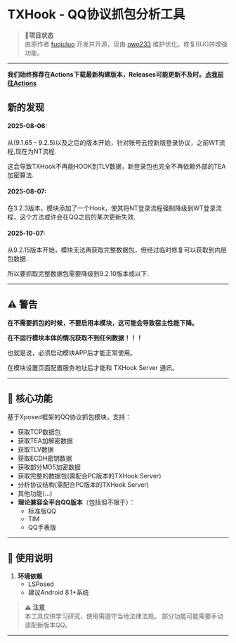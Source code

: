 # **TXHook - QQ协议抓包分析工具**
 
> **📌项目状态**  
> 由原作者 [fuqiuluo](https://github.com/fuqiuluo)  开发并开源，现由 [owo233](https://github.com/callng)  维护优化，修复BUG并增强功能。
 
---

**我们始终推荐在Actions下载最新构建版本，Releases可能更新不及时。[点我前往Actions](https://github.com/callng/QQHook/actions/workflows/build_ci.yml)**

## 新的发现

#### 2025-08-06:

从(9.1.65 - 9.2.5)以及之后的版本开始，针对账号云控新版登录协议，之前WT流程,现在为NT流程.

这会导致TXHook不再能HOOK到TLV数据，新登录包也完全不再依赖外部的TEA加密算法.

#### 2025-08-07:

在3.2.3版本，模块添加了一个Hook，使其将NT登录流程强制降级到WT登录流程，这个方法或许会在QQ之后的某次更新失效.

#### 2025-10-07:

从9.2.15版本开始，模块无法再获取完整数据包，但经过临时修复可以获取到内层包数据.

所以要抓取完整数据包需要降级到9.2.10版本或以下.

---

## ⚠️ 警告

**在不需要抓包的时候，不要启用本模块，这可能会导致宿主性能下降。**

**在不运行模块本体的情况获取不到任何数据！！！**

也就是说，必须启动模块APP后才能正常使用。

在模块设置页面配置服务地址后才能和 TXHook Server 通讯。

---

## **🔧 核心功能**  
基于Xposed框架的QQ协议抓包模块，支持：  
- 获取TCP数据包
- 获取TEA加解密数据
- 获取TLV数据
- 获取ECDH密钥数据
- 获取部分MD5加密数据
- 获取完整的数据包(需配合PC版本的TXHook Server)
- 分析协议结构(需配合PC版本的TXHook Server)
- 其他功能(...)
- **理论兼容全平台QQ版本**（包括但不限于）：  
  - 标准版QQ  
  - TIM
  - QQ手表版

---
 
## **🚀 使用说明**  
1. **环境依赖**  
   - LSPosed
   - 建议Android 8.1+系统

> **⚠️ 注意**  
> 本工具仅供学习研究，使用需遵守当地法律法规。
> 部分功能可能需要手动适配新版本QQ。
 
--- 
